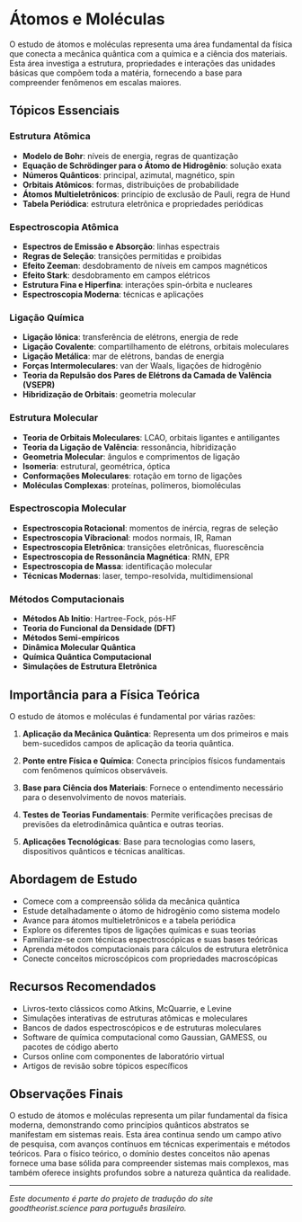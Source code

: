 # Átomos e Moléculas

O estudo de átomos e moléculas representa uma área fundamental da física que conecta a mecânica quântica com a química e a ciência dos materiais. Esta área investiga a estrutura, propriedades e interações das unidades básicas que compõem toda a matéria, fornecendo a base para compreender fenômenos em escalas maiores.

## Tópicos Essenciais

### Estrutura Atômica
- **Modelo de Bohr**: níveis de energia, regras de quantização
- **Equação de Schrödinger para o Átomo de Hidrogênio**: solução exata
- **Números Quânticos**: principal, azimutal, magnético, spin
- **Orbitais Atômicos**: formas, distribuições de probabilidade
- **Átomos Multieletrônicos**: princípio de exclusão de Pauli, regra de Hund
- **Tabela Periódica**: estrutura eletrônica e propriedades periódicas

### Espectroscopia Atômica
- **Espectros de Emissão e Absorção**: linhas espectrais
- **Regras de Seleção**: transições permitidas e proibidas
- **Efeito Zeeman**: desdobramento de níveis em campos magnéticos
- **Efeito Stark**: desdobramento em campos elétricos
- **Estrutura Fina e Hiperfina**: interações spin-órbita e nucleares
- **Espectroscopia Moderna**: técnicas e aplicações

### Ligação Química
- **Ligação Iônica**: transferência de elétrons, energia de rede
- **Ligação Covalente**: compartilhamento de elétrons, orbitais moleculares
- **Ligação Metálica**: mar de elétrons, bandas de energia
- **Forças Intermoleculares**: van der Waals, ligações de hidrogênio
- **Teoria da Repulsão dos Pares de Elétrons da Camada de Valência (VSEPR)**
- **Hibridização de Orbitais**: geometria molecular

### Estrutura Molecular
- **Teoria de Orbitais Moleculares**: LCAO, orbitais ligantes e antiligantes
- **Teoria da Ligação de Valência**: ressonância, hibridização
- **Geometria Molecular**: ângulos e comprimentos de ligação
- **Isomeria**: estrutural, geométrica, óptica
- **Conformações Moleculares**: rotação em torno de ligações
- **Moléculas Complexas**: proteínas, polímeros, biomoléculas

### Espectroscopia Molecular
- **Espectroscopia Rotacional**: momentos de inércia, regras de seleção
- **Espectroscopia Vibracional**: modos normais, IR, Raman
- **Espectroscopia Eletrônica**: transições eletrônicas, fluorescência
- **Espectroscopia de Ressonância Magnética**: RMN, EPR
- **Espectroscopia de Massa**: identificação molecular
- **Técnicas Modernas**: laser, tempo-resolvida, multidimensional

### Métodos Computacionais
- **Métodos Ab Initio**: Hartree-Fock, pós-HF
- **Teoria do Funcional da Densidade (DFT)**
- **Métodos Semi-empíricos**
- **Dinâmica Molecular Quântica**
- **Química Quântica Computacional**
- **Simulações de Estrutura Eletrônica**

## Importância para a Física Teórica

O estudo de átomos e moléculas é fundamental por várias razões:

1. **Aplicação da Mecânica Quântica**: Representa um dos primeiros e mais bem-sucedidos campos de aplicação da teoria quântica.

2. **Ponte entre Física e Química**: Conecta princípios físicos fundamentais com fenômenos químicos observáveis.

3. **Base para Ciência dos Materiais**: Fornece o entendimento necessário para o desenvolvimento de novos materiais.

4. **Testes de Teorias Fundamentais**: Permite verificações precisas de previsões da eletrodinâmica quântica e outras teorias.

5. **Aplicações Tecnológicas**: Base para tecnologias como lasers, dispositivos quânticos e técnicas analíticas.

## Abordagem de Estudo

- Comece com a compreensão sólida da mecânica quântica
- Estude detalhadamente o átomo de hidrogênio como sistema modelo
- Avance para átomos multieletrônicos e a tabela periódica
- Explore os diferentes tipos de ligações químicas e suas teorias
- Familiarize-se com técnicas espectroscópicas e suas bases teóricas
- Aprenda métodos computacionais para cálculos de estrutura eletrônica
- Conecte conceitos microscópicos com propriedades macroscópicas

## Recursos Recomendados

- Livros-texto clássicos como Atkins, McQuarrie, e Levine
- Simulações interativas de estruturas atômicas e moleculares
- Bancos de dados espectroscópicos e de estruturas moleculares
- Software de química computacional como Gaussian, GAMESS, ou pacotes de código aberto
- Cursos online com componentes de laboratório virtual
- Artigos de revisão sobre tópicos específicos

## Observações Finais

O estudo de átomos e moléculas representa um pilar fundamental da física moderna, demonstrando como princípios quânticos abstratos se manifestam em sistemas reais. Esta área continua sendo um campo ativo de pesquisa, com avanços contínuos em técnicas experimentais e métodos teóricos. Para o físico teórico, o domínio destes conceitos não apenas fornece uma base sólida para compreender sistemas mais complexos, mas também oferece insights profundos sobre a natureza quântica da realidade.

---

*Este documento é parte do projeto de tradução do site goodtheorist.science para português brasileiro.* 